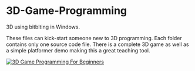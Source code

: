 # 3D-Game-Programming
3D using bitblting in Windows.  

These files can kick-start someone new to 3D programming. Each folder contains only one source code file. There is a complete 3D game as well as a simple platformer demo making this a great teaching tool.

[![3D Game Programming For Beginners](http://img.youtube.com/vi/Xy9iHveorQE/0.jpg)](http://www.youtube.com/watch?v=Xy9iHveorQE)

 

